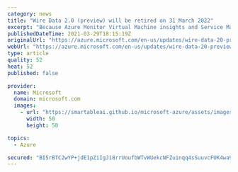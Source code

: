 ```yaml
---
category: news
title: "Wire Data 2.0 (preview) will be retired on 31 March 2022"
excerpt: "Because Azure Monitor Virtual Machine insights and Service Map both provide network connection data sets in Logs, utilize the Dependency agent, and have connections with Azure Sentinel, we will be retiring Wire Data 2.0 (preview) on 31 March 2022. Please transition to using Azure Monitor Virtual Machine"
publishedDateTime: 2021-03-29T18:15:19Z
originalUrl: "https://azure.microsoft.com/en-us/updates/wire-data-20-preview-will-be-retired-on-31-march-2022/"
webUrl: "https://azure.microsoft.com/en-us/updates/wire-data-20-preview-will-be-retired-on-31-march-2022/"
type: article
quality: 52
heat: 52
published: false

provider:
  name: Microsoft
  domain: microsoft.com
  images:
    - url: "https://smartableai.github.io/microsoft-azure/assets/images/organizations/microsoft.com-50x50.jpg"
      width: 50
      height: 50

topics:
  - Azure

secured: "BI5rBTC2wYP+jdE1pZiIgJi8rrUoufbWTvWUekcNFZuinqq4sSuuvcFUK4wa9o1R1YAkDIdDiElgC2YkMP0wI1Yp6jmFHYIuTf+3yzMAJWZSOdZej69ryIPtMq9h8oOf9xoioII3fM9ByRgoBD7kSHhhYof8IoZ+U6KwUIskrgZxY/jB8x3t9cPb5I+rNxxoeHrrGemN3XVZYPH4okUbcmCCPYnII/IbDtvIcPmpxZ/7N15hn19x1pSeFabvX+SFZGCHK8wtkzCEQySmoOobAqwbbHBMnekQ5Qk6UjvxkolB8qSr3V00GyHbaG86lRX/VX/r6CnBxyZOtllM6kbJK1oIvAtNnCJj9l0Z53HbBDU=;qZhMFf8in2upz2HrDXXkZw=="
---
```


